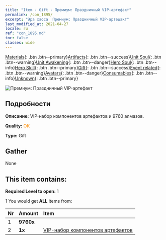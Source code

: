 ```yaml
---
title: "Item - Gift - Премиум: Праздничный VIP-артефакт"
permalink: /con_1895/
excerpt: "Эра хаоса  Премиум: Праздничный VIP-артефакт"
last_modified_at: 2021-04-27
locale: ru
ref: "con_1895.md"
toc: false
classes: wide
---
```

 [Materials](/ItemsRU/){: .btn .btn--primary}[Artifacts](/ItemsRU/Artifacts/){: .btn .btn--success}[Unit Soul](/ItemsRU/UnitSoul/){: .btn .btn--warning}[Unit Awakening](/ItemsRU/UnitAwakening/){: .btn .btn--danger}[Hero Soul](/ItemsRU/HeroSoul/){: .btn .btn--info}[Hero Skill](/ItemsRU/HeroSkill/){: .btn .btn--primary}[Gift](/ItemsRU/Gift/){: .btn .btn--success}[Event related](/ItemsRU/Events/){: .btn .btn--warning}[Avatars](/ItemsRU/Avatars/){: .btn .btn--danger}[Consumables](/ItemsRU/Consumables/){: .btn .btn--info}[Unknown](/ItemsRU/Unknown/){: .btn .btn--primary}

 ![Премиум: Праздничный VIP-артефакт](/images/t/i_907484.png)

## Подробности
 **Описание:** VIP-набор компонентов артефактов и 9760 алмазов.

 **Quality:** <span style="color: #FF8C00">OK</span>

 **Type:** Gift

## Gather

  None

## This item contains:

 **Required Level to open:** 1

 1 You would get **ALL** items  from:

  | Nr | Amount |     Item    |
  |:---|:-------|:------------|
  | 1 |  **9760x** | <i class="fas fa-gem"/> |  | 
  | 2 |  **1x** | [VIP-набор компонентов артефактов](/ItemsRU/con_1874/) |  | 
